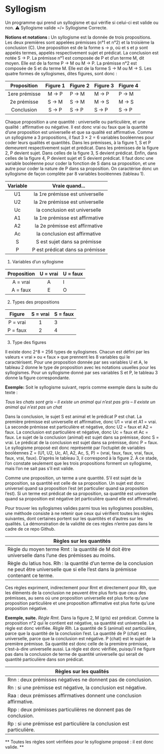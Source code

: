 # Syllogism
Un programme qui prend un syllogisme et qui vérifie si celui-ci est valide ou non.
⚠️ Syllogisme valide =/= Syllogisme Correcte.

**Notions et notations :** Un syllogisme est la donnée de trois propositions. Les deux premières sont appelées
prémisses (n°1 et n°2) et la troisième la conclusion (C). Une proposition est de la forme s → p, où et s et p sont appelés
termes, appelés respectivement sujet et prédicat. La conclusion est notée S → P. La prémisse n°1 est composée de P
et d’un terme M, dit moyen. Elle est de la forme P → M ou M → P. La prémisse n°2 est composée de S et du terme M.
Elle est de la forme S → M ou M → S. Les quatre formes de syllogismes, dites figures, sont donc :

|       Proposition        | Figure 1 | Figure 2 | Figure 3 | Figure 4 |
|:-------------:|:--------:|----------|----------|----------|                       
| 1ere prémisse | M → P    | P → M    | M → P    | P → M    |                       
| 2e prémisse   | S → M    | S → M    | M → S    | M → S    |                       
| Conclusion    | S → P    | S → P    | S → P    | S → P    |

Chaque proposition a une quantité : universelle ou particulière, et une qualité : affirmative ou négative. Il est donc vrai
ou faux que la quantité d’une proposition est universelle et que sa qualité est affirmative. Comme un syllogisme a 3
propositions, il faut 3 × 2 = 6 variables booléennes pour coder leurs qualités et quantités. Dans les prémisses, à la
figure 1, S et P demeurent respectivement sujet et prédicat. Dans les prémisses de la figure 2, P devient sujet. Dans
celles de la figure 3, S devient prédicat. Enfin, dans celles de la figure 4, P devient sujet et S devient prédicat. Il faut
donc une variable booléenne pour coder la fonction de S dans sa proposition, et une autre pour coder la nature de P
dans sa proposition. On caractérise donc un syllogisme de façon complète par 8 variables booléennes (tableau 1).

| Variable |          Vraie quand...         |
|:--------:|:-------------------------------:|
| U1       | la 1re prémisse est universelle |
| U2       | la 2re prémisse est universelle |
| Uc       | la conclusion est universelle   |
| A1       | la 1re prémisse est affirmative |
| A2       | la 2e prémisse est affirmative  |
| Ac       | la conclusion est affirmative   |
| S        | S est sujet dans sa prémisse    |
| P        | P est prédicat dans sa prémisse |
1. Variables d’un syllogisme

| Proposition | U = vrai | U = faux |
|:-----------:|:--------:|----------|
| A = vrai    | A        | I        |
| A = faux    | E        | O        |
2. Types des propositions

|  Figure  | S = vrai | S = faux |
|:--------:|:--------:|----------|
| P = vrai | 1        | 3        |
| P = faux | 2        | 4        |
3. Type des figures

Il existe donc 2^8 = 256 types de syllogismes. Chacun est défini par les valeurs « vrai » ou « faux » que prennent les 8
variables qui le caractérisent. Pour une proposition donnée par ses variables U et A, le tableau 2 donne le type de
proposition avec les notations usuelles pour les syllogismes. Pour un syllogisme donné par ses variables S et P, le
tableau 3 donne la figure correspondante.

  **Exemple:** Soit le syllogisme suivant, repris comme exemple dans la suite du texte :
  
*Tous les chats sont gris – Il existe un animal qui n’est pas gris – Il existe un animal qui n’est pas un chat*



Dans la conclusion, le sujet S est animal et le prédicat P est chat. La première prémisse est universelle et
affirmative, donc U1 = vrai et A1 = vrai. La seconde prémisse est particulière et négative, donc U2 = faux et A2 =
faux. La conclusion est particulière et négative, donc Uc = faux et Ac = faux. Le sujet de la conclusion (animal) est
sujet dans sa prémisse, donc S = vrai. Le prédicat de la conclusion est sujet dans sa prémisse, donc P = faux. Le
syllogisme proposé est donc représenté par l’octuplet de variables booléennes Z = (U1, U2, Uc, A1, A2, Ac, S, P) =
(vrai, faux, faux, vrai, faux, faux, vrai, faux). D’après le tableau 3, il correspond à la figure 2. À ce stade, l’on
constate seulement que les trois propositions forment un syllogisme, mais l’on ne sait pas s’il est valide.

Comme une proposition, un terme a une quantité. S’il est sujet de la proposition, sa quantité est celle de sa
proposition. Un sujet est donc universel quand sa proposition l’est (et particulier quand sa proposition l’est). Si un
terme est prédicat de sa proposition, sa quantité est universelle quand sa proposition est négative (et particulière
quand elle est affirmative).

Pour trouver les syllogismes valides parmi tous les syllogismes possibles, une méthode consiste à ne retenir que ceux
qui vérifient toutes les règles suivantes, dont certaines portent sur les quantités et d’autres sur les qualités. La
démonstration de la validité de ces règles n’entre pas dans le cadre de ce repo Github.

| Règles sur les quantités                                                                                                                           |
|----------------------------------------------------------------------------------------------------------------------------------------------------|
| Règle du moyen terme Rmt : la quantité de M doit être universelle dans l’une des prémisses au moins.                                               |
| Règle du latius hos. Rlh : la quantité d’un terme de la conclusion ne peut être universelle que si elle l’est dans la prémisse contenant ce terme. |

Ces règles expriment, indirectement pour Rmt et directement pour Rlh, que les éléments de la conclusion ne peuvent
être plus forts que ceux des prémisses, au sens où une proposition universelle est plus forte qu’une proposition
particulière et une proposition affirmative est plus forte qu’une proposition négative.

**Exemple, suite.**
   *Règle Rmt.* Dans la figure 2, M (gris) est prédicat. Comme la proposition n°2 qui le contient est négative, sa
   quantité est universelle. La règle est donc vérifiée.
   *Règle Rlh.* La quantité de S (animal) est particulière, parce que la quantité de la conclusion l’est. La quantité de P
   (chat) est universelle, parce que la conclusion est négative. P (chat) est le sujet de la première prémisse. Sa
   quantité est donc celle de la première prémisse, c’est-à-dire universelle aussi. La règle est donc vérifiée, puisqu’il
   ne figure pas dans la conclusion de terme de quantité universelle qui serait de quantité particulière dans son
   prédicat.

| Règles sur les qualités                                               |
|-----------------------------------------------------------------------|
| Rnn : deux prémisses négatives ne donnent pas de conclusion.          |
| Rn : si une prémisse est négative, la conclusion est négative.        |
| Raa : deux prémisses affirmatives donnent une conclusion affirmative. |
| Rpp : deux prémisses particulières ne donnent pas de conclusion.      |
| Rp : si une prémisse est particulière la conclusion est particulière. |

** Toutes les règles sont vérifiées pour le syllogisme proposé : il est donc valide. **
